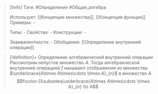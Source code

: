 > [!info]
> Тэги: #Определение #Общая_алгебра 
> 
> Использует: [[Концепция множества]], [[Концепция функции]]
> Примеры: *-*
> 
> Типы: *-*
> Свойства: *-*
> Конструкции: *-*
> 
> Эквивалентности: *-*
> Обобщения: [[Определение внутренней операции]]

> [!definition]+ Определение aлгебраической внутренней операции
> Рассмотрим непустое множество $A$. Тогда aлгебраической внутренней операцией $f$ называют отображение из множества $\underbrace{A\times A\times\cdots \times A}_{n}$ в множество $A$.
> $$f\colon D\subseteq\underbrace{A\times A\times\cdots \times A}_{n} \to A$$